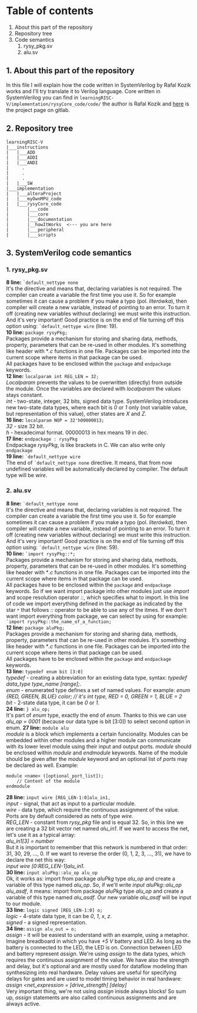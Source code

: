 # Table of contents <a name="tof"></a>
1. About this part of the repository
2. Repository tree
3. Code semantics
    1. rysy_pkg.sv
    2. alu.sv

## 1. About this part of the repository
In this file I will explain how the code written in SystemVerilog by Rafal Kozik works and I'll try translate it to Verilog language. Core written in SystemVerilog you can find in `learningRISC-V/implementation/rysyCore_code/code/` the author is Rafal Kozik and [here](https://gitlab.com/rysy_core/rysy_core) is the project page on gitlab.

## 2. Repository tree
```
learningRISC-V
|___instructions
|   |___ADD
|   |___ADDI
|   |___ANDI
|     .
|     .
|     . 
|   |___SW
|___implementation
|   |___alteraProject
|   |___myOwnMPU_code
|   |___rysyCore_code
|       |___code
|       |___core
|       |___documentation
|       |__howItWorks  <--- you are here
|       |___peripheral
|       |___scripts
```

## 3. SystemVerilog code semantics
### 1. rysy_pkg.sv
**8 line:** `` `default_nettype none `` <br/>
It's the directive and means that, declaring variables is not required. The compiler can create a variable the first time you use it. So for example sometimes it can cause a problem if you make a typo (pol. *literówka*), then compiler will create a new variable, instead of pointing to an error. To turn it off (creating new variables without declaring) we must write this instruction. And it's very important! Good practice is on the end of file turning off this option using: `` `default_nettype wire `` (line: 19). <br/>
**10 line:** `package rysyPkg;` <br/>
Packages provide a mechanism for storing and sharing data, methods, property, parameters that can be re-used in other modules. It's something like header with **.c* functions in one file. Packages can be imported into the current scope where items in that package can be used. <br/>
All packages have to be enclosed within the `package` and `endpackage` keywords. <br/>
**12 line:** `localparam int REG_LEN = 32;` <br/>
*Localparam* prevents the values to be overwritten (directly) from outside the module. Once the variables are declared with *localparam* the values stays constant. <br/>
*int* - two-state, integer, 32 bits, signed data type. SystemVerilog introduces new two-state data types, where each bit is *0* or *1* only (not variable value, but representation of this value), other states are *X* and *Z*. <br/>
**16 line:** `localparam NOP = 32'h00000013;` <br/>
*32* - size 32 bit. <br/>
*h* - hexadecimal format. 00000013 in hex means 19 in dec. <br/>
**17 line:** `endpackage : rysyPkg` <br/>
Endpackage *rysyPkg*, is like brackets in C. We can also write only `endpackage` <br/>
**19 line:** `` `default_nettype wire `` <br/>
The end of `` `default_nettype none `` directive. It means, that from now undefined variables will be automatically declared by compiler. The default type will be *wire*.

### 2. alu.sv
**8 line:** `` `default_nettype none `` <br/> 
It's the directive and means that, declaring variables is not required. The compiler can create a variable the first time you use it. So for example sometimes it can cause a problem if you make a typo (pol. *literówka*), then compiler will create a new variable, instead of pointing to an error. To turn it off (creating new variables without declaring) we must write this instruction. And it's very important! Good practice is on the end of file turning off this option using: `` `default_nettype wire `` (line: 59). <br/>
**10 line:** `` `import rysyPkg::*; `` <br/>
Packages provide a mechanism for storing and sharing data, methods, property, parameters that can be re-used in other modules. It's something like header with **.c* functions in one file. Packages can be imported into the current scope where items in that package can be used. <br/>
All packages have to be enclosed within the `package` and `endpackage` keywords. So if we want import package into other modules just use *import* and scope resolution operator *::*, which specifies what to import. In this line of code we import everything defined in the package as indicated by the star `*` that follows *::* operator to be able to use any of the itmes. If we don't want import everything from package, we can select by using for example: `` `import rysyPkg::the_name_of_a_function; `` <br/>
**12 line:** `package aluPkg;` <br/>
Packages provide a mechanism for storing and sharing data, methods, property, parameters that can be re-used in other modules. It's something like header with **.c* functions in one file. Packages can be imported into the current scope where items in that package can be used. <br/>
All packages have to be enclosed within the `package` and `endpackage` keywords. <br/>
**13 line:** `typedef enum bit [3:0]` <br/>
*typedef* - creating a abbreviation for an existing data type, syntax: *typedef data_type type_name [range];*. <br/>
*enum* - enumerated type defines a set of named values. For example: *enum  {RED, GREEN, BLUE} color; // it's int type, RED = 0, GREEN = 1, BLUE = 2* <br/>
*bit* - 2-state data type, it can be *0* or *1*. <br/>
**24 line:** `} alu_op;` <br/>
It's part of *enum* type, exactly the end of *enum*. Thanks to this we can use *alu_op = 0001* (because our data type is bit [3:0]) to select second option in enum. 
**27 line:** `module alu` <br/>
*module* is a block which implements a certain funcionality. Modules can be embedded within other modules and a higher module can communicate with its lower level module using their input and output ports. *module* should be enclosed within *module* and *endmodule* keywords. Name of the module should be given after the *module* keyword and an optional list of *ports* may be declared as well. Example: <br/>
```
module <name> ([optional_port_list]);
    // Content of the module
endmodule
```
**28 line:** `input wire [REG_LEN-1:0]alu_in1,` <br/>
*input* - signal, that act as input to a particular module. <br/>
*wire* - data type, which require the continuous assignment of the value. Ports are by default considered as nets of type *wire*. <br/> 
*REG_LEN* - constant from *rysy_pkg* file and is equal 32. 
So, in this line we are creating a 32 bit vector net named *alu_in1*. If we want to access the net, let's use it as a typical array: <br/>
*alu_in1[3] = number* <br/>
But it is important to remember that this network is numbered in that order: 31, 30, 29, ..., 0. If we want to reverse the order (0, 1, 2, 3, ..., 31), we have to declare the net this way: <br/>
*input wire [0:REG_LEN-1]alu_in1*. <br/>
**30 line:** `input aluPkg::alu_op alu_op` <br/>
Ok, it works as: import from package *aluPkg* type *alu_op* and create a variable of this type named *alu_op*. So, if we'll write *input aluPkg::alu_op alu_asdf*, it means: import from package *aluPkg* type *alu_op* and create a variable of this type named *alu_asdf*. Our new variable *alu_asdf* will be input to our module. <br/>
**33 line:** `logic signed [REG_LEN-1:0] o;` <br/>
*logic* - 4-state data type, it can be *0*, *1*, *x*, *z*. <br/>
*signed* - a signed representation. <br/>
**34 line:** `assign alu_out = o;` <br/>
*assign* - it will be easiest to understand with an example, using a metaphor. Imagine breadboard in which you have *+5 V* battery and LED. As long as the battery is connected to the LED, the LED is on. Connection between LED and battery represent *assign*. We're using *assign* to the data types, which requires the continuous assignment of the value. We have also the strength and delay, but it's optional and are mostly used for dataflow modeling than synthesizing into real hardware. Delay values are useful for specifying delays for gates and are used to model timing behavior in real hardware: <br/>
*assign <net_expression = [drive_strength] [delay] <expression of different signals or constant value>* <br/>
Very important thing, we're not using *assign* inisde always blocks! So sum up, *assign* statements are also called continuous assignments and are always active. 











